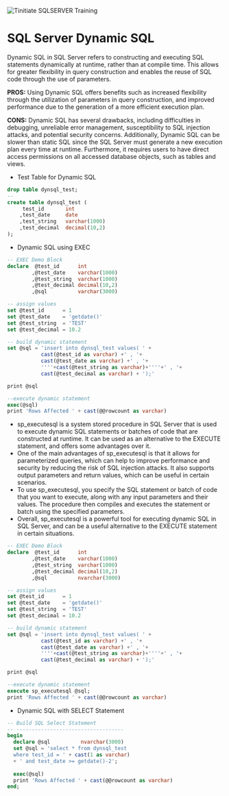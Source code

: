 ![Tinitiate SQLSERVER Training](../images/sqlserver.png)
# SQL Server Dynamic SQL
Dynamic SQL in SQL Server refers to constructing and executing SQL statements dynamically at runtime, rather than at compile time. This allows for greater flexibility in query construction and enables the reuse of SQL code through the use of parameters. 

**PROS:**
Using Dynamic SQL offers benefits such as increased flexibility through the utilization of parameters in query construction, and improved performance due to the generation of a more efficient execution plan.

**CONS:**
Dynamic SQL has several drawbacks, including difficulties in debugging, unreliable error management, susceptibility to SQL injection attacks, and potential security concerns. Additionally, Dynamic SQL can be slower than static SQL since the SQL Server must generate a new execution plan every time at runtime. Furthermore, it requires users to have direct access permissions on all accessed database objects, such as tables and views.

* Test Table for Dynamic SQL
```sql
drop table dynsql_test;
--
create table dynsql_test (
     test_id       int
    ,test_date     date
    ,test_string   varchar(1000)
    ,test_decimal  decimal(10,2)
);
```

* Dynamic SQL using EXEC
```sql
-- EXEC Demo Block
declare  @test_id      int
        ,@test_date    varchar(1000)
        ,@test_string  varchar(1000)
        ,@test_decimal decimal(10,2)
        ,@sql          varchar(3000)

-- assign values
set @test_id      = 1
set @test_date    = 'getdate()'
set @test_string  = 'TEST'
set @test_decimal = 10.2

-- build dynamic statement
set @sql = 'insert into dynsql_test values( ' +
           cast(@test_id as varchar) +' , '+
           cast(@test_date as varchar) +' , '+
           ''''+cast(@test_string as varchar)+''''+' , '+
           cast(@test_decimal as varchar) + ');'

print @sql

--execute dynamic statement
exec(@sql)
print 'Rows Affected ' + cast(@@rowcount as varchar)
```
* sp_executesql is a system stored procedure in SQL Server that is used to execute dynamic SQL statements or batches of code that are constructed at runtime. It can be used as an alternative to the EXECUTE statement, and offers some advantages over it.
* One of the main advantages of sp_executesql is that it allows for parameterized queries, which can help to improve performance and security by reducing the risk of SQL injection attacks. It also supports output parameters and return values, which can be useful in certain scenarios.
* To use sp_executesql, you specify the SQL statement or batch of code that you want to execute, along with any input parameters and their values. The procedure then compiles and executes the statement or batch using the specified parameters.
* Overall, sp_executesql is a powerful tool for executing dynamic SQL in SQL Server, and can be a useful alternative to the EXECUTE statement in certain situations.
```sql
-- EXEC Demo Block
declare  @test_id      int
        ,@test_date    varchar(1000)
        ,@test_string  varchar(1000)
        ,@test_decimal decimal(10,2)
        ,@sql          nvarchar(3000)

-- assign values
set @test_id      = 1
set @test_date    = 'getdate()'
set @test_string  = 'TEST'
set @test_decimal = 10.2

-- build dynamic statement
set @sql = 'insert into dynsql_test values( ' +
           cast(@test_id as varchar) +' , '+
           cast(@test_date as varchar) +' , '+
           ''''+cast(@test_string as varchar)+''''+' , '+
           cast(@test_decimal as varchar) + ');'

print @sql

--execute dynamic statement
execute sp_executesql @sql;
print 'Rows Affected ' + cast(@@rowcount as varchar)
```
* Dynamic SQL with SELECT Statement
```sql
-- Build SQL Select Statement
-- -----------------------------------
begin
  declare @sql          nvarchar(3000)  
  set @sql = 'select * from dynsql_test
  where test_id = ' + cast(1 as varchar)
  + ' and test_date >= getdate()-2';
  
  exec(@sql)
  print 'Rows Affected ' + cast(@@rowcount as varchar)
end;
```